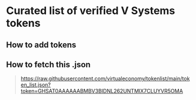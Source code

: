 # Curated list of verified V Systems tokens

## How to add tokens


## How to fetch this .json

> https://raw.githubusercontent.com/virtualeconomy/tokenlist/main/token_list.json?token=GHSAT0AAAAAABMBV3BIDNL262UNTMIX7CLUYVR5OMA